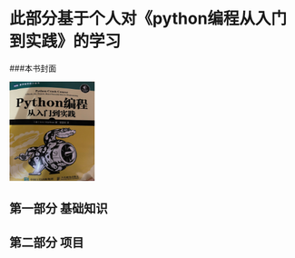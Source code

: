 此部分基于个人对《python编程从入门到实践》的学习
=

###本书封面  

<img src="https://github.com/lingd0407/pythonLearning/blob/30af83af6692a7495e9ab89b436a835b356c686b/Python%E7%BC%96%E7%A8%8B%E5%85%A5%E9%97%A8%E5%88%B0%E5%AE%9E%E8%B7%B5/%E5%B0%81%E9%9D%A2.png" width="150" height= "175">  

第一部分 基础知识
-


第二部分 项目
-

